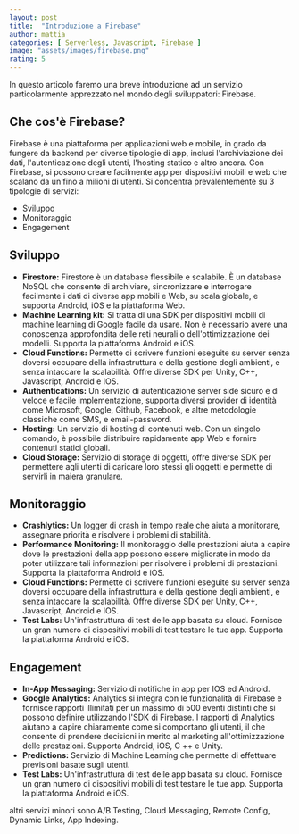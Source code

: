 ```yaml
---
layout: post
title:  "Introduzione a Firebase"
author: mattia
categories: [ Serverless, Javascript, Firebase ]
image: "assets/images/firebase.png"
rating: 5
---
```


In questo articolo faremo una breve introduzione ad un servizio particolarmente apprezzato nel mondo degli sviluppatori: Firebase.


## Che cos'è Firebase?

Firebase è una piattaforma per applicazioni web e mobile, in grado da fungere da backend per diverse tipologie di app, inclusi l'archiviazione dei dati, l'autenticazione degli utenti, l'hosting statico e altro ancora. Con Firebase, si possono creare facilmente app per dispositivi mobili e web che scalano da un fino a milioni di utenti. Si concentra prevalentemente su 3 tipologie di servizi:
<ul>
	<li>Sviluppo</li>
	<li>Monitoraggio</li>
	<li>Engagement</li>
</ul>

## Sviluppo

<ul>
	<li>
		<b>Firestore:</b>
		Firestore è un database flessibile e scalabile. È un database NoSQL che consente di archiviare, sincronizzare e 
		interrogare facilmente i dati di diverse app mobili e Web, su scala globale, e supporta Android, iOS e la piattaforma Web.
	</li>
	<li>
		<b>Machine Learning kit:</b>
		Si tratta di una SDK per dispositivi mobili di machine learning di Google facile da usare. 
		Non è necessario avere una conoscenza approfondita delle reti neurali o dell'ottimizzazione dei modelli. 
		Supporta la piattaforma Android e iOS.
	</li>
	<li>
		<b>Cloud Functions:</b>
		Permette di scrivere funzioni eseguite su server senza doversi occupare della infrastruttura e della gestione degli ambienti, 
		e senza intaccare la scalabilità. Offre diverse SDK per Unity, C++, Javascript, Android e IOS.
	</li>
	<li>
		<b>Authentications:</b>
		Un servizio di autenticazione server side sicuro e di veloce e facile implementazione, 
		supporta diversi provider di identità come Microsoft, Google, Github, Facebook, e altre metodologie classiche come SMS, e email-password.
	</li>
	<li>
		<b>Hosting:</b>
		Un servizio di hosting di contenuti web. Con un singolo comando, è possibile distribuire rapidamente app Web e fornire contenuti statici globali.
	</li>
	<li>
		<b>Cloud Storage:</b>
		Servizio di storage di oggetti, offre diverse SDK per permettere agli utenti di caricare loro stessi 
		gli oggetti e permette di servirli in maiera granulare.
	</li>
</ul>

## Monitoraggio

<ul>
	<li>
		<b>Crashlytics:</b>
		Un logger di crash in tempo reale che aiuta a monitorare, assegnare priorità e risolvere i problemi di stabilità.
	</li>
	<li>
		<b>Performance Monitoring:</b>
		Il monitoraggio delle prestazioni aiuta a capire dove le prestazioni della app possono essere migliorate in modo da poter 
		utilizzare tali informazioni per risolvere i problemi di prestazioni. Supporta la piattaforma Android e iOS.
	</li>
	<li>
		<b>Cloud Functions:</b>
		Permette di scrivere funzioni eseguite su server senza doversi occupare della infrastruttura e della gestione degli ambienti, 
		e senza intaccare la scalabilità. Offre diverse SDK per Unity, C++, Javascript, Android e IOS.
	</li>
	<li>
		<b>Test Labs:</b>
		Un'infrastruttura di test delle app basata su cloud. Fornisce un gran numero di 
		dispositivi mobili di test testare le tue app. Supporta la piattaforma Android e iOS.
	</li>
</ul>

## Engagement

<ul>
	<li>
		<b>In-App Messaging:</b>
		Servizio di notifiche in app per IOS ed Android.
	</li>
	<li>
		<b>Google Analytics:</b>
		Analytics si integra con le funzionalità di Firebase e fornisce rapporti illimitati 
		per un massimo di 500 eventi distinti che si possono definire utilizzando l'SDK di Firebase. 
		I rapporti di Analytics aiutano a capire chiaramente come si comportano gli utenti, 
		il che consente di prendere decisioni in merito al marketing all'ottimizzazione delle prestazioni. 
		Supporta Android, iOS, C ++ e Unity.
	</li>
	<li>
		<b>Predictions:</b>
		Servizio di Machine Learning che permette di effettuare previsioni basate sugli utenti.
	</li>
	<li>
		<b>Test Labs:</b>
		Un'infrastruttura di test delle app basata su cloud. Fornisce un gran numero di 
		dispositivi mobili di test testare le tue app. Supporta la piattaforma Android e iOS.
	</li>
</ul>

altri servizi minori sono A/B Testing, Cloud Messaging, Remote Config, Dynamic Links, App Indexing.

